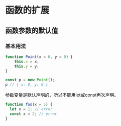 # 函数的扩展

## 函数参数的默认值

### 基本用法

```js
function Point(x = 0, y = 0) {
    this.x = x;
    this.y = y;
}

const p = new Point();
p // { x: 0, y: 0 }
```

参数变量是默认声明的，所以不能用let或const再次声明。

```js
function foo(x = 5) {
  let x = 1; // error
  const x = 2; // error
}
```
